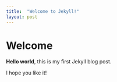 ```yaml
---
title:  "Welcome to Jekyll!"
layout: post
---
```


# Welcome

**Hello world**, this is my first Jekyll blog post.

I hope you like it!
